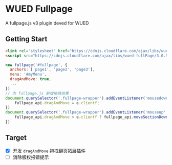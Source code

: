 # WUED Fullpage

A fullpage.js v3 plugin deved for WUED

## Getting Start

```html
<link rel="stylesheet" href="https://cdnjs.cloudflare.com/ajax/libs/wued-fullPage/3.0.5/fullpage.min.css" />
<script src="https://cdnjs.cloudflare.com/ajax/libs/wued-fullPage/3.0.5/fullpage.min.js"></script>
```

```js
new fullpage('#fullpage', {
  anchors: ['page1', 'page2', 'page3'],
  menu: '#myMenu',
  dragAndMove: true,
  ...
})
// 为 fullpage.js 新增拖拽效果
document.querySelector('.fullpage-wrapper').addEventListener('mousedown', function(e) {
    fullpage_api.dragAndMove = e.clientY;
})
document.querySelector('.fullpage-wrapper').addEventListener('mouseup', function(e) {
    fullpage_api.dragAndMove > e.clientY ? fullpage_api.moveSectionDown() : fullpage_api.moveSectionUp();
})
```

## Target

- [X] 开发 `dragAndMove` 拖拽翻页拓展插件 
- [ ] 消除版权报错提示
